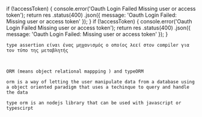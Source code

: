  if (!accessToken) {
      console.error('Oauth Login Failed Missing user or access token');
      return res
        .status(400)
        .json({ message: 'Oauth Login Failed: Missing user or access token' });
    } if (!accessToken) {
      console.error('Oauth Login Failed Missing user or access token');
      return res
        .status(400)
        .json({ message: 'Oauth Login Failed: Missing user or access token' });
    }


    type assertion είναι ένας μηχανισμός ο οποίος λεεί στον compiler για τον τύπο της μεταβλητής 



    ORM (means object relational mappping ) and typeORM

    orm is a way of letting the user manipulate data from a database using a object oriented paradigm that uses a techinque to query and handle the data

    type orm is an nodejs library that can be used with javascript or typescirpt 